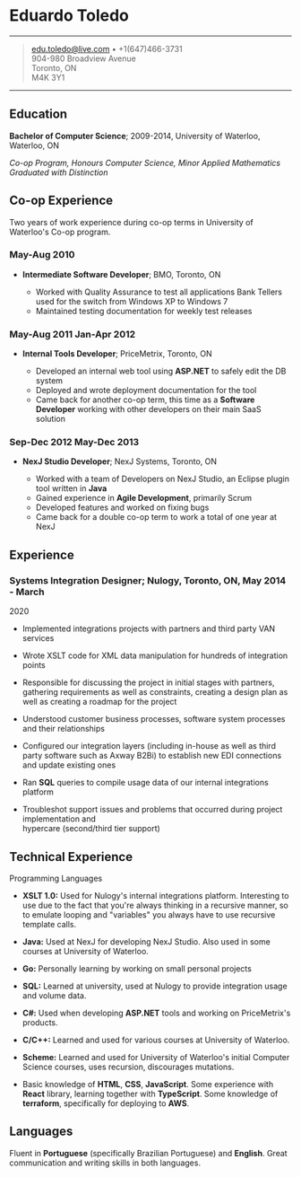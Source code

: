 Eduardo Toledo
==============

---------------------------------------------------------------------------

> <edu.toledo@live.com> • +1(647)466-3731\
> 904-980 Broadview Avenue\
> Toronto, ON\
> M4K 3Y1

---------------------------------------------------------------------------

Education
---------

**Bachelor of Computer Science**; 2009-2014, University of Waterloo, Waterloo, ON

*Co-op Program, Honours Computer Science, Minor Applied Mathematics\
Graduated with Distinction*

Co-op Experience
----------------

Two years of work experience during co-op terms in University of Waterloo's
Co-op program.

### May-Aug 2010
- **Intermediate Software Developer**; BMO, Toronto, ON

  - Worked with Quality Assurance to test all applications Bank Tellers used for the switch from Windows XP to Windows 7
  - Maintained testing documentation for weekly test releases

### May-Aug 2011 Jan-Apr 2012
- **Internal Tools Developer**; PriceMetrix, Toronto, ON

  - Developed an internal web tool using **ASP.NET** to safely edit the DB system
  - Deployed and wrote deployment documentation for the tool
  - Came back for another co-op term, this time as a **Software Developer** working with other developers on their main SaaS solution

### Sep-Dec 2012 May-Dec 2013
- **NexJ Studio Developer**; NexJ Systems, Toronto, ON

  - Worked with a team of Developers on NexJ Studio, an Eclipse plugin tool written in **Java**
  - Gained experience in **Agile Development**, primarily Scrum
  - Developed features and worked on fixing bugs
  - Came back for a double co-op term to work a total of one year at NexJ

Experience
----------

### **Systems Integration Designer**; Nulogy, Toronto, ON, May 2014 - March
  2020

- Implemented integrations projects with partners and third party VAN services

- Wrote XSLT code for XML data manipulation for hundreds of integration points

- Responsible for discussing the project in initial stages with partners, gathering
  requirements as well as constraints, creating a design plan as well as creating a
  roadmap for the project

- Understood customer business processes, software system processes and their relationships

- Configured our integration layers (including in-house as well as third party software such
  as Axway B2Bi) to establish new EDI connections and update existing ones

- Ran **SQL** queries to compile usage data of our internal integrations platform

- Troubleshot support issues and problems that occurred during project implementation
  and\
  hypercare (second/third tier support)

Technical Experience
--------------------

Programming Languages
- **XSLT 1.0:** Used for Nulogy's internal integrations platform. Interesting to use due to the fact that you're always thinking in a recursive manner, so to emulate looping and "variables" you always have to use recursive template calls.

- **Java:** Used at NexJ for developing NexJ Studio. Also used in some courses at University of Waterloo.

- **Go:** Personally learning by working on small personal projects

- **SQL:** Learned at university, used at Nulogy to provide integration usage and volume data.

- **C#:** Used when developing **ASP.NET** tools and working on PriceMetrix's products.

- **C/C++:** Learned and used for various courses at University of Waterloo.

- **Scheme:** Learned and used for University of Waterloo's initial Computer Science courses, uses recursion, discourages mutations.

- Basic knowledge of **HTML**, **CSS**, **JavaScript**. Some experience with **React** library, learning together with **TypeScript**. Some knowledge of **terraform**, specifically for deploying to **AWS**.

Languages
---------

Fluent in **Portuguese** (specifically Brazilian Portuguese) and
**English**. Great communication and writing skills in both languages.
